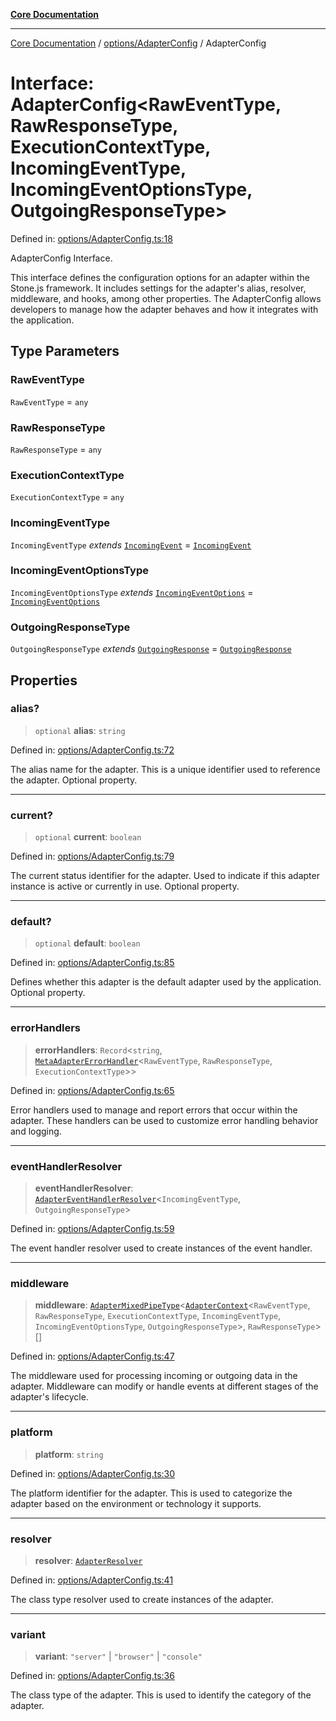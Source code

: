 [**Core Documentation**](../../../README.md)

***

[Core Documentation](../../../README.md) / [options/AdapterConfig](../README.md) / AdapterConfig

# Interface: AdapterConfig\<RawEventType, RawResponseType, ExecutionContextType, IncomingEventType, IncomingEventOptionsType, OutgoingResponseType\>

Defined in: [options/AdapterConfig.ts:18](https://github.com/stonemjs/core/blob/65c9e07f9d264b07f6e4091fcc29046b5ca8ea45/src/options/AdapterConfig.ts#L18)

AdapterConfig Interface.

This interface defines the configuration options for an adapter within the Stone.js framework.
It includes settings for the adapter's alias, resolver, middleware, and hooks, among other properties.
The AdapterConfig allows developers to manage how the adapter behaves and how it integrates with the application.

## Type Parameters

### RawEventType

`RawEventType` = `any`

### RawResponseType

`RawResponseType` = `any`

### ExecutionContextType

`ExecutionContextType` = `any`

### IncomingEventType

`IncomingEventType` *extends* [`IncomingEvent`](../../../events/IncomingEvent/classes/IncomingEvent.md) = [`IncomingEvent`](../../../events/IncomingEvent/classes/IncomingEvent.md)

### IncomingEventOptionsType

`IncomingEventOptionsType` *extends* [`IncomingEventOptions`](../../../events/IncomingEvent/interfaces/IncomingEventOptions.md) = [`IncomingEventOptions`](../../../events/IncomingEvent/interfaces/IncomingEventOptions.md)

### OutgoingResponseType

`OutgoingResponseType` *extends* [`OutgoingResponse`](../../../events/OutgoingResponse/classes/OutgoingResponse.md) = [`OutgoingResponse`](../../../events/OutgoingResponse/classes/OutgoingResponse.md)

## Properties

### alias?

> `optional` **alias**: `string`

Defined in: [options/AdapterConfig.ts:72](https://github.com/stonemjs/core/blob/65c9e07f9d264b07f6e4091fcc29046b5ca8ea45/src/options/AdapterConfig.ts#L72)

The alias name for the adapter.
This is a unique identifier used to reference the adapter.
Optional property.

***

### current?

> `optional` **current**: `boolean`

Defined in: [options/AdapterConfig.ts:79](https://github.com/stonemjs/core/blob/65c9e07f9d264b07f6e4091fcc29046b5ca8ea45/src/options/AdapterConfig.ts#L79)

The current status identifier for the adapter.
Used to indicate if this adapter instance is active or currently in use.
Optional property.

***

### default?

> `optional` **default**: `boolean`

Defined in: [options/AdapterConfig.ts:85](https://github.com/stonemjs/core/blob/65c9e07f9d264b07f6e4091fcc29046b5ca8ea45/src/options/AdapterConfig.ts#L85)

Defines whether this adapter is the default adapter used by the application.
Optional property.

***

### errorHandlers

> **errorHandlers**: `Record`\<`string`, [`MetaAdapterErrorHandler`](../../../declarations/interfaces/MetaAdapterErrorHandler.md)\<`RawEventType`, `RawResponseType`, `ExecutionContextType`\>\>

Defined in: [options/AdapterConfig.ts:65](https://github.com/stonemjs/core/blob/65c9e07f9d264b07f6e4091fcc29046b5ca8ea45/src/options/AdapterConfig.ts#L65)

Error handlers used to manage and report errors that occur within the adapter.
These handlers can be used to customize error handling behavior and logging.

***

### eventHandlerResolver

> **eventHandlerResolver**: [`AdapterEventHandlerResolver`](../../../declarations/type-aliases/AdapterEventHandlerResolver.md)\<`IncomingEventType`, `OutgoingResponseType`\>

Defined in: [options/AdapterConfig.ts:59](https://github.com/stonemjs/core/blob/65c9e07f9d264b07f6e4091fcc29046b5ca8ea45/src/options/AdapterConfig.ts#L59)

The event handler resolver used to create instances of the event handler.

***

### middleware

> **middleware**: [`AdapterMixedPipeType`](../../../declarations/type-aliases/AdapterMixedPipeType.md)\<[`AdapterContext`](../../../declarations/interfaces/AdapterContext.md)\<`RawEventType`, `RawResponseType`, `ExecutionContextType`, `IncomingEventType`, `IncomingEventOptionsType`, `OutgoingResponseType`\>, `RawResponseType`\>[]

Defined in: [options/AdapterConfig.ts:47](https://github.com/stonemjs/core/blob/65c9e07f9d264b07f6e4091fcc29046b5ca8ea45/src/options/AdapterConfig.ts#L47)

The middleware used for processing incoming or outgoing data in the adapter.
Middleware can modify or handle events at different stages of the adapter's lifecycle.

***

### platform

> **platform**: `string`

Defined in: [options/AdapterConfig.ts:30](https://github.com/stonemjs/core/blob/65c9e07f9d264b07f6e4091fcc29046b5ca8ea45/src/options/AdapterConfig.ts#L30)

The platform identifier for the adapter.
This is used to categorize the adapter based on the environment or technology it supports.

***

### resolver

> **resolver**: [`AdapterResolver`](../../../declarations/type-aliases/AdapterResolver.md)

Defined in: [options/AdapterConfig.ts:41](https://github.com/stonemjs/core/blob/65c9e07f9d264b07f6e4091fcc29046b5ca8ea45/src/options/AdapterConfig.ts#L41)

The class type resolver used to create instances of the adapter.

***

### variant

> **variant**: `"server"` \| `"browser"` \| `"console"`

Defined in: [options/AdapterConfig.ts:36](https://github.com/stonemjs/core/blob/65c9e07f9d264b07f6e4091fcc29046b5ca8ea45/src/options/AdapterConfig.ts#L36)

The class type of the adapter.
This is used to identify the category of the adapter.
